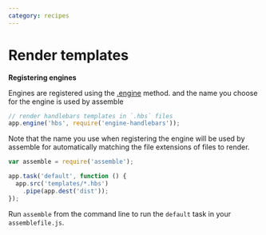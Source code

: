 ```yaml
---
category: recipes
---
```

# Render templates


**Registering engines**

Engines are registered using the [.engine](/api/engines#engine) method.  and the name you choose for the engine is used by assemble

```js
// render handlebars templates in `.hbs` files
app.engine('hbs', require('engine-handlebars'));
```

Note that the name you use when registering the engine will be used by assemble for automatically matching the file extensions of files to render.


```js
var assemble = require('assemble');

app.task('default', function () {
  app.src('templates/*.hbs')
    .pipe(app.dest('dist'));
});
```

Run `assemble` from the command line to run the `default` task in your `assemblefile.js`.
